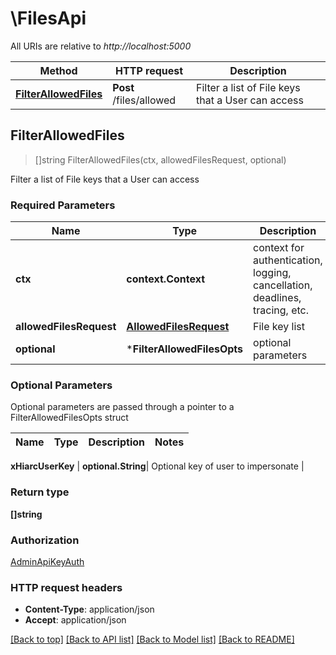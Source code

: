 # \FilesApi

All URIs are relative to *http://localhost:5000*

Method | HTTP request | Description
------------- | ------------- | -------------
[**FilterAllowedFiles**](FilesApi.md#FilterAllowedFiles) | **Post** /files/allowed | Filter a list of File keys that a User can access



## FilterAllowedFiles

> []string FilterAllowedFiles(ctx, allowedFilesRequest, optional)

Filter a list of File keys that a User can access

### Required Parameters


Name | Type | Description  | Notes
------------- | ------------- | ------------- | -------------
**ctx** | **context.Context** | context for authentication, logging, cancellation, deadlines, tracing, etc.
**allowedFilesRequest** | [**AllowedFilesRequest**](AllowedFilesRequest.md)| File key list | 
 **optional** | ***FilterAllowedFilesOpts** | optional parameters | nil if no parameters

### Optional Parameters

Optional parameters are passed through a pointer to a FilterAllowedFilesOpts struct


Name | Type | Description  | Notes
------------- | ------------- | ------------- | -------------

 **xHiarcUserKey** | **optional.String**| Optional key of user to impersonate | 

### Return type

**[]string**

### Authorization

[AdminApiKeyAuth](../README.md#AdminApiKeyAuth)

### HTTP request headers

- **Content-Type**: application/json
- **Accept**: application/json

[[Back to top]](#) [[Back to API list]](../README.md#documentation-for-api-endpoints)
[[Back to Model list]](../README.md#documentation-for-models)
[[Back to README]](../README.md)

